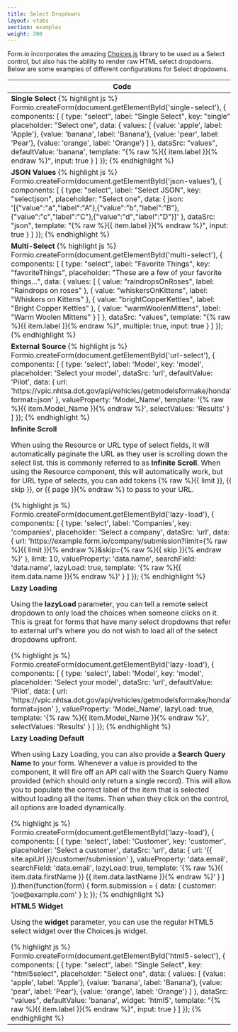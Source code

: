 ```yaml
---
title: Select Dropdowns
layout: vtabs
section: examples
weight: 200
---
```

Form.io incorporates the amazing [Choices.js](https://github.com/jshjohnson/Choices) library to be used as a Select control,
but also has the ability to render raw HTML select dropdowns. Below are some examples of different configurations for 
Select dropdowns.

<script type="text/javascript">
var createSelectForm = function(element, select) {
  return Formio.createForm(document.getElementById(element), {
    components: [
      select
    ]
  }).then(function(form) {
    form.on('change', function(event) {
      console.log(event);
      console.log(form.submission);
    });
    return form;
  });
};
</script>

<table class="table table-bordered table-striped">
  <thead>
    <tr>
      <th>Code</th>
      <th>Example</th>
    </tr>
  </thead>
  <tbody>
    <tr>
      <td>
        <strong>Single Select</strong>   
{% highlight js %} 
Formio.createForm(document.getElementById('single-select'), {
  components: [
    {
      type: "select",
      label: "Single Select",
      key: "single",
      placeholder: "Select one",
      data: {
        values: [
          {value: 'apple', label: 'Apple'},
          {value: 'banana', label: 'Banana'},
          {value: 'pear', label: 'Pear'},
          {value: 'orange', label: 'Orange'}
        ]
      },
      dataSrc: "values",
      defaultValue: 'banana',
      template: "<span>{% raw %}{{ item.label }}{% endraw %}</span>",
      input: true
    }
  ]
});
{% endhighlight %}
      </td>
      <td>
        <div id="single-select"></div>
        <script type="text/javascript">
          createSelectForm('single-select', {
            type: "select",
            label: "Single Select",
            key: "single",
            placeholder: "Select one",
            data: {
              values: [
                {value: 'apple', label: 'Apple'},
                {value: 'banana', label: 'Banana'},
                {value: 'pear', label: 'Pear'},
                {value: 'orange', label: 'Orange'}
              ]
            },
            dataSrc: "values",
            defaultValue: 'banana',
            template: "<span>{% raw %}{{ item.label }}{% endraw %}</span>",
            input: true
          });
        </script>
      </td>
    </tr>
    <tr>
      <td>
        <strong>JSON Values</strong>   
{% highlight js %} 
Formio.createForm(document.getElementById('json-values'), {
  components: [
    {
      type: "select",
      label: "Select JSON",
      key: "selectjson",
      placeholder: "Select one",
      data: {
        json: '[{"value":"a","label":"A"},{"value":"b","label":"B"},{"value":"c","label":"C"},{"value":"d","label":"D"}]'
      },
      dataSrc: "json",
      template: "<span>{% raw %}{{ item.label }}{% endraw %}</span>",
      input: true
    }
  ]
});
{% endhighlight %}
      </td>
      <td>
        <div id="json-values"></div>
        <script type="text/javascript">
          createSelectForm('json-values', {
            type: "select",
            label: "Select JSON",
            key: "selectjson",
            placeholder: "Select one",
            data: {
              json: '[{"value":"a","label":"A"},{"value":"b","label":"B"},{"value":"c","label":"C"},{"value":"d","label":"D"}]'
            },
            dataSrc: "json",
            template: "<span>{% raw %}{{ item.label }}{% endraw %}</span>",
            input: true
          });
        </script>
      </td>
    </tr>
    <tr>
      <td>
        <strong>Multi-Select</strong>   
{% highlight js %} 
Formio.createForm(document.getElementById('multi-select'), {
  components: [
    {
      type: "select",
      label: "Favorite Things",
      key: "favoriteThings",
      placeholder: "These are a few of your favorite things...",
      data: {
        values: [
          {
            value: "raindropsOnRoses",
            label: "Raindrops on roses"
          },
          {
            value: "whiskersOnKittens",
            label: "Whiskers on Kittens"
          },
          {
            value: "brightCopperKettles",
            label: "Bright Copper Kettles"
          },
          {
            value: "warmWoolenMittens",
            label: "Warm Woolen Mittens"
          }
        ]
      },
      dataSrc: "values",
      template: "<span>{% raw %}{{ item.label }}{% endraw %}</span>",
      multiple: true,
      input: true
    }
  ]
});
{% endhighlight %}
      </td>
      <td>
        <div id="multi-select"></div>
        <script type="text/javascript">
          createSelectForm('multi-select', {
            type: "select",
            label: "Favorite Things",
            key: "favoriteThings",
            placeholder: "These are a few of your favorite things...",
            data: {
              values: [
                {
                  value: "raindropsOnRoses",
                  label: "Raindrops on roses"
                },
                {
                  value: "whiskersOnKittens",
                  label: "Whiskers on Kittens"
                },
                {
                  value: "brightCopperKettles",
                  label: "Bright Copper Kettles"
                },
                {
                  value: "warmWoolenMittens",
                  label: "Warm Woolen Mittens"
                }
              ]
            },
            dataSrc: "values",
            template: "<span>{% raw %}{{ item.label }}{% endraw %}</span>",
            multiple: true,
            input: true
          });
        </script>
      </td>
    </tr>
    <tr>
      <td>
        <strong>External Source</strong>   
{% highlight js %} 
Formio.createForm(document.getElementById('url-select'), {
  components: [
    {
      type: 'select',
      label: 'Model',
      key: 'model',
      placeholder: 'Select your model',
      dataSrc: 'url',
      defaultValue: 'Pilot',
      data: {
        url: 'https://vpic.nhtsa.dot.gov/api/vehicles/getmodelsformake/honda?format=json'
      },
      valueProperty: 'Model_Name',
      template: '<span>{% raw %}{{ item.Model_Name }}{% endraw %}</span>',
      selectValues: 'Results'
    }
  ]
});
{% endhighlight %}
      </td>
      <td>
        <div id="url-select"></div>
        <script type="text/javascript">
          createSelectForm('url-select', {
            type: 'select',
            label: 'Model',
            key: 'model',
            placeholder: 'Select your model',
            dataSrc: 'url',
            defaultValue: 'Pilot',
            data: {
              url: 'https://vpic.nhtsa.dot.gov/api/vehicles/getmodelsformake/honda?format=json'
            },
            valueProperty: 'Model_Name',
            template: '<span>{% raw %}{{ item.Model_Name }}{% endraw %}</span>',
            selectValues: 'Results'
          });
        </script>
      </td>
    </tr>
    <tr>
        <td>
            <strong>Infinite Scroll</strong>  
            <p>When using the Resource or URL type of select fields, it will automatically paginate the URL as they user is scrolling down the select list. this is commonly referred to as <strong>Infinite Scroll</strong>. When using the Resource component, this will automatically work, but for URL type of selects, you can add tokens {% raw %}{{ limit }}, {{ skip }}, or {{ page }}{% endraw %} to pass to your URL.</p> 
    {% highlight js %} 
    Formio.createForm(document.getElementById('lazy-load'), {
      components: [
        {
          type: 'select',
          label: 'Companies',
          key: 'companies',
          placeholder: 'Select a company',
          dataSrc: 'url',
          data: {
            url: 'https://example.form.io/company/submission?limit={% raw %}{{ limit }}{% endraw %}&skip={% raw %}{{ skip }}{% endraw %}'
          },
          limit: 10,
          valueProperty: 'data.name',
          searchField: 'data.name',
          lazyLoad: true,
          template: '<span>{% raw %}{{ item.data.name }}{% endraw %}</span>'
        }
      ]
    });
    {% endhighlight %}
          </td>
          <td>
            <div id="infinite-scroll"></div>
            <script type="text/javascript">
              createSelectForm('infinite-scroll', {
                type: 'select',
                label: 'Companies',
                key: 'companies',
                placeholder: 'Select a company',
                dataSrc: 'url',
                data: {
                  url: 'https://example.form.io/company/submission?limit={% raw %}{{ limit }}{% endraw %}&skip={% raw %}{{ skip }}{% endraw %}'
                },
                limit: 10,
                valueProperty: 'data.name',
                searchField: 'data.name',
                lazyLoad: true,
                template: '<span>{% raw %}{{ item.data.name }}{% endraw %}</span>'
              });
            </script>
          </td>
        </tr>
    <tr>
      <td>
        <strong>Lazy Loading</strong>  
        <p>Using the <strong>lazyLoad</strong> parameter, you can tell a remote select dropdown to only load the choices 
        when someone clicks on it. This is great for forms that have many select dropdowns that refer to external url's
        where you do not wish to load all of the select dropdowns upfront.</p> 
{% highlight js %} 
Formio.createForm(document.getElementById('lazy-load'), {
  components: [
    {
      type: 'select',
      label: 'Model',
      key: 'model',
      placeholder: 'Select your model',
      dataSrc: 'url',
      defaultValue: 'Pilot',
      data: {
        url: 'https://vpic.nhtsa.dot.gov/api/vehicles/getmodelsformake/honda?format=json'
      },
      valueProperty: 'Model_Name',
      lazyLoad: true,
      template: '<span>{% raw %}{{ item.Model_Name }}{% endraw %}</span>',
      selectValues: 'Results'
    }
  ]
});
{% endhighlight %}
      </td>
      <td>
        <div id="lazy-load"></div>
        <script type="text/javascript">
          createSelectForm('lazy-load', {
            type: 'select',
            label: 'Model',
            key: 'model',
            placeholder: 'Select your model',
            dataSrc: 'url',
            defaultValue: 'Pilot',
            data: {
              url: 'https://vpic.nhtsa.dot.gov/api/vehicles/getmodelsformake/honda?format=json'
            },
            valueProperty: 'Model_Name',
            lazyLoad: true,
            template: '<span>{% raw %}{{ item.Model_Name }}{% endraw %}</span>',
            selectValues: 'Results'
          });
        </script>
      </td>
    </tr>
    <tr>
      <td>
        <strong>Lazy Loading Default</strong>  
        <p>When using Lazy Loading, you can also provide a <strong>Search Query Name</strong> to your form. Whenever a value is provided to the component, it will fire off an API call with the Search Query Name provided (which should only return a single record). This will allow you to populate the correct label of the item that is selected without loading all the items. Then when they click on the control, all options are loaded dynamically.</p> 
{% highlight js %} 
Formio.createForm(document.getElementById('lazy-load'), {
  components: [
    {
      type: 'select',
      label: 'Customer',
      key: 'customer',
      placeholder: 'Select a customer',
      dataSrc: 'url',
      data: {
        url: '{{ site.apiUrl }}/customer/submission'
      },
      valueProperty: 'data.email',
      searchField: 'data.email',
      lazyLoad: true,
      template: '<span>{% raw %}{{ item.data.firstName }} {{ item.data.lastName }}{% endraw %}</span>'
    }
  ]
}).then(function(form) {
  form.submission = {
    data: {
      customer: 'joe@example.com'
    }
  };
});
{% endhighlight %}
      </td>
      <td>
        <div id="lazy-load2"></div>
        <script type="text/javascript">
          createSelectForm('lazy-load2', {
            type: 'select',
            label: 'Customer',
            key: 'customer',
            placeholder: 'Select a customer',
            dataSrc: 'url',
            data: {
              url: '{{ site.apiUrl }}/customer/submission'
            },
            valueProperty: 'data.email',
            searchField: 'data.email',
            lazyLoad: true,
            template: '<span>{% raw %}{{ item.data.firstName }} {{ item.data.lastName }}{% endraw %}</span>'
          }).then(function(form) {
            form.submission = {
              data: {
                customer: 'joe@example.com'
              }
            };
          });
        </script>
      </td>
    </tr>
    <tr>
      <td>
        <strong>HTML5 Widget</strong>
        <p>Using the <strong>widget</strong> parameter, you can use the regular HTML5 select widget over the Choices.js widget.</p> 
{% highlight js %} 
Formio.createForm(document.getElementById('html5-select'), {
  components: [
    {
      type: "select",
      label: "Single Select",
      key: "html5select",
      placeholder: "Select one",
      data: {
        values: [
          {value: 'apple', label: 'Apple'},
          {value: 'banana', label: 'Banana'},
          {value: 'pear', label: 'Pear'},
          {value: 'orange', label: 'Orange'}
        ]
      },
      dataSrc: "values",
      defaultValue: 'banana',
      widget: 'html5',
      template: "<span>{% raw %}{{ item.label }}{% endraw %}</span>",
      input: true
    }
  ]
});
{% endhighlight %}
      </td>
      <td>
        <div id="html5-select"></div>
        <script type="text/javascript">
          createSelectForm('html5-select', {
            type: "select",
            label: "Single Select",
            key: "html5select",
            placeholder: "Select one",
            data: {
              values: [
                {value: 'apple', label: 'Apple'},
                {value: 'banana', label: 'Banana'},
                {value: 'pear', label: 'Pear'},
                {value: 'orange', label: 'Orange'}
              ]
            },
            dataSrc: "values",
            defaultValue: 'banana',
            widget: 'html5',
            template: "<span>{% raw %}{{ item.label }}{% endraw %}</span>",
            input: true
          });
        </script>
      </td>
    </tr>
  </tbody>
</table>
